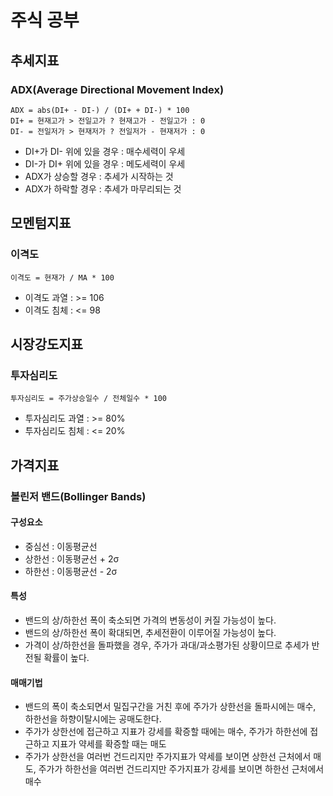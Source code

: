 # 주식 공부

## 추세지표
### ADX(Average Directional Movement Index)
```
ADX = abs(DI+ - DI-) / (DI+ + DI-) * 100
DI+ = 현재고가 > 전일고가 ? 현재고가 - 전일고가 : 0
DI- = 전일저가 > 현재저가 ? 전일저가 - 현재저가 : 0
```

- DI+가 DI- 위에 있을 경우 : 매수세력이 우세
- DI-가 DI+ 위에 있을 경우 : 메도세력이 우세
- ADX가 상승할 경우 : 추세가 시작하는 것
- ADX가 하락할 경우 : 추세가 마무리되는 것

## 모멘텀지표
### 이격도
```
이격도 = 현재가 / MA * 100
```
- 이격도 과열 : >= 106
- 이격도 침체 : <= 98

## 시장강도지표
### 투자심리도
```
투자심리도 = 주가상승일수 / 전체일수 * 100
```
- 투자심리도 과열 : >= 80%
- 투자심리도 침체 : <= 20%

## 가격지표
### 볼린저 밴드(Bollinger Bands)
#### 구성요소
- 중심선 : 이동평균선
- 상한선 : 이동평균선 + 2σ
- 하한선 : 이동평균선 - 2σ
#### 특성
- 밴드의 상/하한선 폭이 축소되면 가격의 변동성이 커질 가능성이 높다.
- 밴드의 상/하한선 폭이 확대되면, 추세전환이 이루어질 가능성이 높다.
- 가격이 상/하한선을 돌파했을 경우, 주가가 과대/과소평가된 상황이므로 추세가 반전될 확률이 높다.
#### 매매기법
- 밴드의 폭이 축소되면서 밀집구간을 거친 후에 주가가 상한선을 돌파시에는 매수, 하한선을 하향이탈시에는 공매도한다.
- 주가가 상한선에 접근하고 지표가 강세를 확증할 때에는 매수, 주가가 하한선에 접근하고 지표가 약세를 확증할 때는 매도
- 주가가 상한선을 여러번 건드리지만 주가지표가 약세를 보이면 상한선 근처에서 매도, 주가가 하한선을 여러번 건드리지만 주가지표가 강세를 보이면 하한선 근처에서 매수
